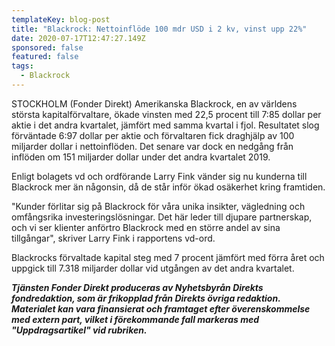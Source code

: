 ```yaml
---
templateKey: blog-post
title: "Blackrock: Nettoinflöde 100 mdr USD i 2 kv, vinst upp 22%"
date: 2020-07-17T12:47:27.149Z
sponsored: false
featured: false
tags:
  - Blackrock
---
```

STOCKHOLM (Fonder Direkt) Amerikanska Blackrock, en av världens största kapitalförvaltare, ökade vinsten med 22,5 procent till 7:85 dollar per aktie i det andra kvartalet, jämfört med samma kvartal i fjol. Resultatet slog förväntade 6:97 dollar per aktie och förvaltaren fick draghjälp av 100 miljarder dollar i nettoinflöden. Det senare var dock en nedgång från inflöden om 151 miljarder dollar under det andra kvartalet 2019.

Enligt bolagets vd och ordförande Larry Fink vänder sig nu kunderna till Blackrock mer än någonsin, då de står inför ökad osäkerhet kring framtiden.

"Kunder förlitar sig på Blackrock för våra unika insikter, vägledning och omfångsrika investeringslösningar. Det här leder till djupare partnerskap, och vi ser klienter anförtro Blackrock med en större andel av sina tillgångar", skriver Larry Fink i rapportens vd-ord.

Blackrocks förvaltade kapital steg med 7 procent jämfört med förra året och uppgick till 7.318 miljarder dollar vid utgången av det andra kvartalet.

***Tjänsten Fonder Direkt produceras av Nyhetsbyrån Direkts fondredaktion, som är frikopplad från Direkts övriga redaktion. Materialet kan vara finansierat och framtaget efter överenskommelse med extern part, vilket i förekommande fall markeras med "Uppdragsartikel" vid rubriken.***